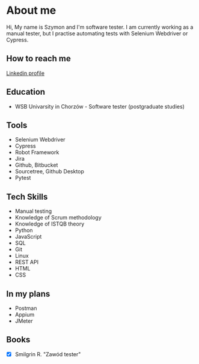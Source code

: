 # About me

Hi,
My name is Szymon and I'm software tester. 
I am currently working as a manual tester, but I practise automating tests with Selenium Webdriver or Cypress.

## How to reach me
[Linkedin profile](https://www.linkedin.com/in/szymon-sliwinski/)

## Education
- WSB Univarsity in Chorzów - Software tester (postgraduate studies)

## Tools
- Selenium Webdriver
- Cypress
- Robot Framework
- Jira
- Github, Bitbucket
- Sourcetree, Github Desktop
- Pytest

## Tech Skills
- Manual testing
- Knowledge of Scrum methodology
- Knowledge of ISTQB theory
- Python
- JavaScript
- SQL
- Git
- Linux
- REST API
- HTML
- CSS

## In my plans
- Postman
- Appium
- JMeter

## Books
- [x] Smilgrin R. "Zawód tester"


<!---
szymonsli/szymonsli is a ✨ special ✨ repository because its `README.md` (this file) appears on your GitHub profile.
You can click the Preview link to take a look at your changes.
--->
